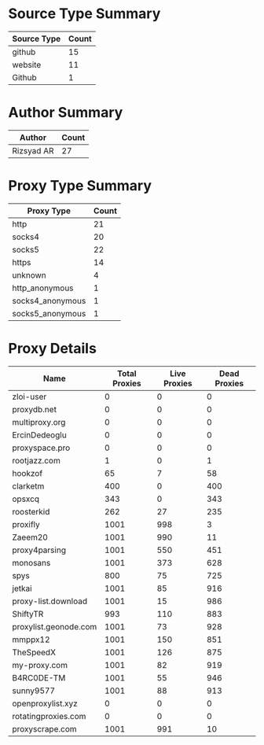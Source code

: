 # Source Type Summary

| Source Type | Count |
|-------------|-------|
| github | 15 |
| website | 11 |
| Github | 1 |


# Author Summary

| Author | Count |
|--------|-------|
| Rizsyad AR | 27 |


# Proxy Type Summary

| Proxy Type | Count |
|------------|-------|
| http | 21 |
| socks4 | 20 |
| socks5 | 22 |
| https | 14 |
| unknown | 4 |
| http_anonymous | 1 |
| socks4_anonymous | 1 |
| socks5_anonymous | 1 |


# Proxy Details

| Name | Total Proxies | Live Proxies | Dead Proxies |
|------|---------------|--------------|---------------|
| zloi-user | 0 | 0 | 0 |
| proxydb.net | 0 | 0 | 0 |
| multiproxy.org | 0 | 0 | 0 |
| ErcinDedeoglu | 0 | 0 | 0 |
| proxyspace.pro | 0 | 0 | 0 |
| rootjazz.com | 1 | 0 | 1 |
| hookzof | 65 | 7 | 58 |
| clarketm | 400 | 0 | 400 |
| opsxcq | 343 | 0 | 343 |
| roosterkid | 262 | 27 | 235 |
| proxifly | 1001 | 998 | 3 |
| Zaeem20 | 1001 | 990 | 11 |
| proxy4parsing | 1001 | 550 | 451 |
| monosans | 1001 | 373 | 628 |
| spys | 800 | 75 | 725 |
| jetkai | 1001 | 85 | 916 |
| proxy-list.download | 1001 | 15 | 986 |
| ShiftyTR | 993 | 110 | 883 |
| proxylist.geonode.com | 1001 | 73 | 928 |
| mmppx12 | 1001 | 150 | 851 |
| TheSpeedX | 1001 | 126 | 875 |
| my-proxy.com | 1001 | 82 | 919 |
| B4RC0DE-TM | 1001 | 55 | 946 |
| sunny9577 | 1001 | 88 | 913 |
| openproxylist.xyz | 0 | 0 | 0 |
| rotatingproxies.com | 0 | 0 | 0 |
| proxyscrape.com | 1001 | 991 | 10 |
